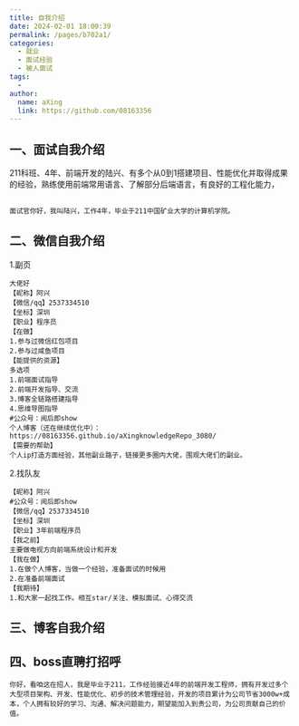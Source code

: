 ```yaml
---
title: 自我介绍
date: 2024-02-01 18:00:39
permalink: /pages/b702a1/
categories:
  - 就业
  - 面试经验
  - 被人面试
tags:
  - 
author: 
  name: aXing
  link: https://github.com/08163356
---
```


## 一、面试自我介绍

211科班、4年、前端开发的陆兴、有多个从0到1搭建项目、性能优化并取得成果的经验，熟练使用前端常用语言、了解部分后端语言，有良好的工程化能力，

```

面试官你好，我叫陆兴，工作4年，毕业于211中国矿业大学的计算机学院。
```



## 二、微信自我介绍

1.副页

```
大佬好
【昵称】阿兴
【微信/qq】2537334510
【坐标】深圳
【职业】程序员
【在做】
1.参与过微信红包项目
2.参与过咸鱼项目
【能提供的资源】
多选项
1.前端面试指导
2.前端开发指导、交流
3.博客全链路搭建指导
4.思维导图指导
#公众号：阅后即show
个人博客（还在继续优化中）：https://08163356.github.io/aXingknowledgeRepo_3080/
【需要的帮助】
个人ip打造方面经验，其他副业路子，链接更多圈内大佬，围观大佬们的副业。
```

2.找队友

```
【昵称】阿兴
#公众号：阅后即show
【微信/qq】2537334510
【坐标】深圳
【职业】3年前端程序员
【我之前】
主要做电视方向前端系统设计和开发
【我在做】
1.在做个人博客，当做一个经验，准备面试的时候用
2.在准备前端面试
【我期待】
1.和大家一起找工作。相互star/关注、模拟面试、心得交流
```



## 三、博客自我介绍

## 四、boss直聘打招呼

```
你好，看咱这在招人，我是毕业于211，工作经验接近4年的前端开发工程师，拥有开发过多个大型项目架构、开发、性能优化、初步的技术管理经验，开发的项目累计为公司节省3000w+成本，个人拥有较好的学习、沟通、解决问题能力，期望能加入到贵公司，为公司贡献自己的价值。
```

